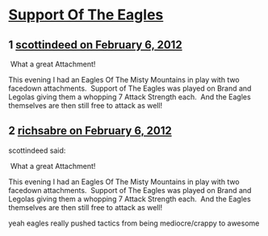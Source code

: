 # [Support Of The Eagles](https://community.fantasyflightgames.com/topic/60089-support-of-the-eagles/)

## 1 [scottindeed on February 6, 2012](https://community.fantasyflightgames.com/topic/60089-support-of-the-eagles/?do=findComment&comment=590571)

 What a great Attachment!  

This evening I had an Eagles Of The Misty Mountains in play with two facedown attachments.  Support of The Eagles was played on Brand and Legolas giving them a whopping 7 Attack Strength each.  And the Eagles themselves are then still free to attack as well!

## 2 [richsabre on February 6, 2012](https://community.fantasyflightgames.com/topic/60089-support-of-the-eagles/?do=findComment&comment=590583)

scottindeed said:

 What a great Attachment!  

This evening I had an Eagles Of The Misty Mountains in play with two facedown attachments.  Support of The Eagles was played on Brand and Legolas giving them a whopping 7 Attack Strength each.  And the Eagles themselves are then still free to attack as well!



yeah eagles really pushed tactics from being mediocre/crappy to awesome

